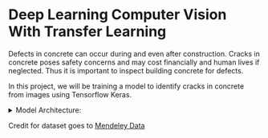 # Deep Learning Computer Vision With Transfer Learning
Defects in concrete can occur during and even after construction. Cracks in concrete poses safety concerns and may cost financially and human lives if neglected. Thus it is important to inspect building concrete for defects.

In this project, we will be training a model to identify cracks in concrete from images using Tensorflow Keras.

<details>
  <summary>Model Architecture:</summary>
  
  ![Model Architecture](https://github.com/AshrafZainalAbidin/ConcreteCracksTrainingAndDeployment/assets/154945805/c46e1434-a202-42ea-a71d-e5ae4405d4da)
</details>



Credit for dataset goes to [Mendeley Data](https://data.mendeley.com/datasets/5y9wdsg2zt/2)
